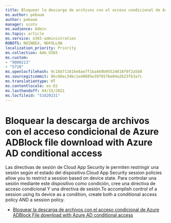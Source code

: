 ```yaml
---
title: Bloquear la descarga de archivos con el acceso condicional de Azure AD
ms.author: pebaum
author: pebaum
manager: scotv
ms.audience: Admin
ms.topic: article
ms.service: o365-administration
ROBOTS: NOINDEX, NOFOLLOW
localization_priority: Priority
ms.collection: Adm_O365
ms.custom:
- "9000213"
- "5710"
ms.openlocfilehash: 9c18d711616e8ae7f1ba469b95524818f0f2a5b0
ms.sourcegitcommit: 8bc60ec34bc1e40685e3976576e04a2623f63a7c
ms.translationtype: HT
ms.contentlocale: es-ES
ms.lasthandoff: 04/15/2021
ms.locfileid: "51820231"
---
```

# <a name="block-file-download-with-azure-ad-conditional-access"></a><span data-ttu-id="bfb3b-102">Bloquear la descarga de archivos con el acceso condicional de Azure AD</span><span class="sxs-lookup"><span data-stu-id="bfb3b-102">Block file download with Azure AD conditional access</span></span>

<span data-ttu-id="bfb3b-103">Las directivas de sesión de Cloud App Security le permiten restringir una sesión según el estado del dispositivo.</span><span class="sxs-lookup"><span data-stu-id="bfb3b-103">Cloud App Security session policies allow you to restrict a session based on device state.</span></span> <span data-ttu-id="bfb3b-104">Para controlar una sesión mediante este dispositivo como condición, cree una directiva de acceso condicional Y una directiva de sesión.</span><span class="sxs-lookup"><span data-stu-id="bfb3b-104">To accomplish control of a session using its device as a condition, create both a conditional access policy AND a session policy.</span></span>

- [<span data-ttu-id="bfb3b-105">Bloquear la descarga de archivos con el acceso condicional de Azure AD</span><span class="sxs-lookup"><span data-stu-id="bfb3b-105">Block File download with Azure AD conditional access</span></span>](https://docs.microsoft.com/cloud-app-security/use-case-proxy-block-session-aad#create-a-block-download-policy-for-unmanaged-devices)
